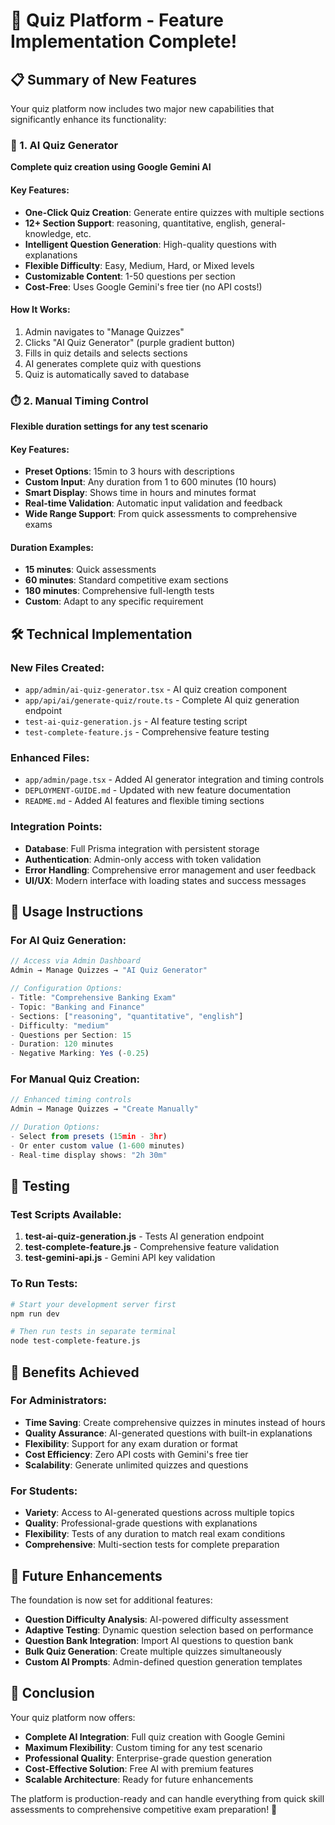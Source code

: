 # 🎉 Quiz Platform - Feature Implementation Complete!

## 📋 Summary of New Features

Your quiz platform now includes two major new capabilities that significantly enhance its functionality:

### 🤖 1. AI Quiz Generator
**Complete quiz creation using Google Gemini AI**

#### Key Features:
- **One-Click Quiz Creation**: Generate entire quizzes with multiple sections
- **12+ Section Support**: reasoning, quantitative, english, general-knowledge, etc.
- **Intelligent Question Generation**: High-quality questions with explanations
- **Flexible Difficulty**: Easy, Medium, Hard, or Mixed levels
- **Customizable Content**: 1-50 questions per section
- **Cost-Free**: Uses Google Gemini's free tier (no API costs!)

#### How It Works:
1. Admin navigates to "Manage Quizzes"
2. Clicks "AI Quiz Generator" (purple gradient button)
3. Fills in quiz details and selects sections
4. AI generates complete quiz with questions
5. Quiz is automatically saved to database

### ⏱️ 2. Manual Timing Control
**Flexible duration settings for any test scenario**

#### Key Features:
- **Preset Options**: 15min to 3 hours with descriptions
- **Custom Input**: Any duration from 1 to 600 minutes (10 hours)
- **Smart Display**: Shows time in hours and minutes format
- **Real-time Validation**: Automatic input validation and feedback
- **Wide Range Support**: From quick assessments to comprehensive exams

#### Duration Examples:
- **15 minutes**: Quick assessments
- **60 minutes**: Standard competitive exam sections
- **180 minutes**: Comprehensive full-length tests
- **Custom**: Adapt to any specific requirement

## 🛠️ Technical Implementation

### New Files Created:
- `app/admin/ai-quiz-generator.tsx` - AI quiz creation component
- `app/api/ai/generate-quiz/route.ts` - Complete AI quiz generation endpoint
- `test-ai-quiz-generation.js` - AI feature testing script
- `test-complete-feature.js` - Comprehensive feature testing

### Enhanced Files:
- `app/admin/page.tsx` - Added AI generator integration and timing controls
- `DEPLOYMENT-GUIDE.md` - Updated with new feature documentation
- `README.md` - Added AI features and flexible timing sections

### Integration Points:
- **Database**: Full Prisma integration with persistent storage
- **Authentication**: Admin-only access with token validation
- **Error Handling**: Comprehensive error management and user feedback
- **UI/UX**: Modern interface with loading states and success messages

## 🚀 Usage Instructions

### For AI Quiz Generation:
```javascript
// Access via Admin Dashboard
Admin → Manage Quizzes → "AI Quiz Generator"

// Configuration Options:
- Title: "Comprehensive Banking Exam"
- Topic: "Banking and Finance"
- Sections: ["reasoning", "quantitative", "english"]
- Difficulty: "medium"
- Questions per Section: 15
- Duration: 120 minutes
- Negative Marking: Yes (-0.25)
```

### For Manual Quiz Creation:
```javascript
// Enhanced timing controls
Admin → Manage Quizzes → "Create Manually"

// Duration Options:
- Select from presets (15min - 3hr)
- Or enter custom value (1-600 minutes)
- Real-time display shows: "2h 30m"
```

## 🧪 Testing

### Test Scripts Available:
1. **test-ai-quiz-generation.js** - Tests AI generation endpoint
2. **test-complete-feature.js** - Comprehensive feature validation
3. **test-gemini-api.js** - Gemini API key validation

### To Run Tests:
```bash
# Start your development server first
npm run dev

# Then run tests in separate terminal
node test-complete-feature.js
```

## 🎯 Benefits Achieved

### For Administrators:
- **Time Saving**: Create comprehensive quizzes in minutes instead of hours
- **Quality Assurance**: AI-generated questions with built-in explanations
- **Flexibility**: Support for any exam duration or format
- **Cost Efficiency**: Zero API costs with Gemini's free tier
- **Scalability**: Generate unlimited quizzes and questions

### For Students:
- **Variety**: Access to AI-generated questions across multiple topics
- **Quality**: Professional-grade questions with explanations
- **Flexibility**: Tests of any duration to match real exam conditions
- **Comprehensive**: Multi-section tests for complete preparation

## 🔮 Future Enhancements

The foundation is now set for additional features:
- **Question Difficulty Analysis**: AI-powered difficulty assessment
- **Adaptive Testing**: Dynamic question selection based on performance
- **Question Bank Integration**: Import AI questions to question bank
- **Bulk Quiz Generation**: Create multiple quizzes simultaneously
- **Custom AI Prompts**: Admin-defined question generation templates

## 🎊 Conclusion

Your quiz platform now offers:
- **Complete AI Integration**: Full quiz creation with Google Gemini
- **Maximum Flexibility**: Custom timing for any test scenario  
- **Professional Quality**: Enterprise-grade question generation
- **Cost-Effective Solution**: Free AI with premium features
- **Scalable Architecture**: Ready for future enhancements

The platform is production-ready and can handle everything from quick skill assessments to comprehensive competitive exam preparation! 🚀
